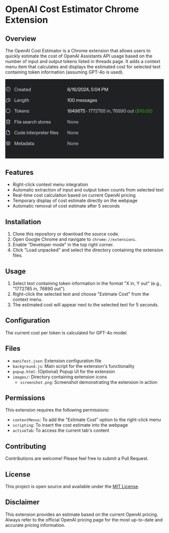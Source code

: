 # OpenAI Cost Estimator Chrome Extension

## Overview

The OpenAI Cost Estimator is a Chrome extension that allows users to quickly estimate the cost of OpenAI Assistants API usage based on the number of input and output tokens listed in threads page. It adds a context menu item that calculates and displays the estimated cost for selected text containing token information (assuming GPT-4o is used).

![OpenAI Cost Estimator Screenshot](images/screenshot.png)

## Features

- Right-click context menu integration
- Automatic extraction of input and output token counts from selected text
- Real-time cost calculation based on current OpenAI pricing
- Temporary display of cost estimate directly on the webpage
- Automatic removal of cost estimate after 5 seconds

## Installation

1. Clone this repository or download the source code.
2. Open Google Chrome and navigate to `chrome://extensions`.
3. Enable "Developer mode" in the top right corner.
4. Click "Load unpacked" and select the directory containing the extension files.

## Usage

1. Select text containing token information in the format "X in, Y out" (e.g., "1772785 in, 76890 out").
2. Right-click the selected text and choose "Estimate Cost" from the context menu.
3. The estimated cost will appear next to the selected text for 5 seconds.

## Configuration

The current cost per token is calculated for GPT-4o model.

## Files

- `manifest.json`: Extension configuration file
- `background.js`: Main script for the extension's functionality
- `popup.html`: (Optional) Popup UI for the extension
- `images/`: Directory containing extension icons
    - `screenshot.png`: Screenshot demonstrating the extension in action

## Permissions

This extension requires the following permissions:
- `contextMenus`: To add the "Estimate Cost" option to the right-click menu
- `scripting`: To insert the cost estimate into the webpage
- `activeTab`: To access the current tab's content

## Contributing

Contributions are welcome! Please feel free to submit a Pull Request.

## License

This project is open source and available under the [MIT License](LICENSE).

## Disclaimer

This extension provides an estimate based on the current OpenAI pricing. Always refer to the official OpenAI pricing page for the most up-to-date and accurate pricing information.
